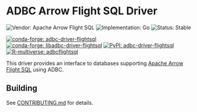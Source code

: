 <!---
  Licensed to the Apache Software Foundation (ASF) under one
  or more contributor license agreements.  See the NOTICE file
  distributed with this work for additional information
  regarding copyright ownership.  The ASF licenses this file
  to you under the Apache License, Version 2.0 (the
  "License"); you may not use this file except in compliance
  with the License.  You may obtain a copy of the License at

    http://www.apache.org/licenses/LICENSE-2.0

  Unless required by applicable law or agreed to in writing,
  software distributed under the License is distributed on an
  "AS IS" BASIS, WITHOUT WARRANTIES OR CONDITIONS OF ANY
  KIND, either express or implied.  See the License for the
  specific language governing permissions and limitations
  under the License.
-->

# ADBC Arrow Flight SQL Driver

![Vendor: Apache Arrow Flight SQL](https://img.shields.io/badge/vendor-Arrow%20Flight%20SQL-blue?style=flat-square)
![Implementation: Go](https://img.shields.io/badge/language-Go-violet?style=flat-square)
![Status: Stable](https://img.shields.io/badge/status-stable-green?style=flat-square)

[![conda-forge: adbc-driver-flightsql](https://img.shields.io/conda/vn/conda-forge/adbc-driver-flightsql?label=conda-forge%3A%20adbc-driver-flightsql&style=flat-square)](https://anaconda.org/conda-forge/adbc-driver-flightsql)
[![conda-forge: libadbc-driver-flightsql](https://img.shields.io/conda/vn/conda-forge/libadbc-driver-flightsql?label=conda-forge%3A%20libadbc-driver-flightsql&style=flat-square)](https://anaconda.org/conda-forge/libadbc-driver-flightsql)
[![PyPI: adbc-driver-flightsql](https://img.shields.io/pypi/v/adbc-driver-flightsql?style=flat-square)](https://pypi.org/project/adbc-driver-flightsql/)
[![R-multiverse: adbcflightsql](https://img.shields.io/badge/dynamic/json?url=https%3A%2F%2Fcommunity.r-multiverse.org%2Fapi%2Fpackages%2Fadbcflightsql&query=%24.Version&label=r-multiverse%3A%20adbcflightsql&style=flat-square)](https://community.r-multiverse.org/adbcflightsql/)

This driver provides an interface to databases supporting
[Apache Arrow Flight SQL](https://arrow.apache.org/docs/format/FlightSql.html) using ADBC.

## Building

See [CONTRIBUTING.md](../../../CONTRIBUTING.md) for details.
